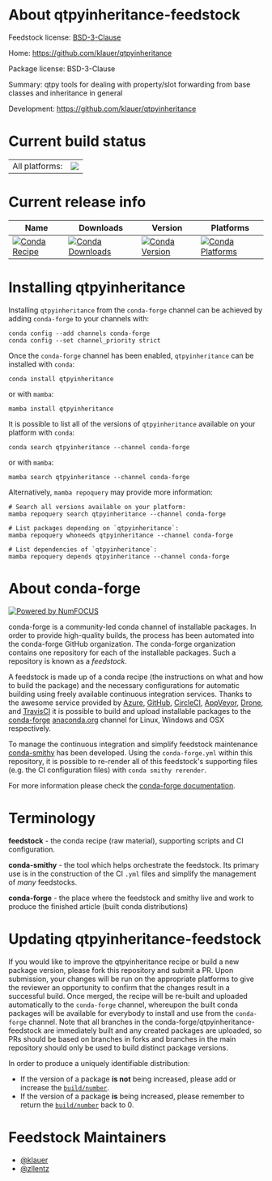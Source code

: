 About qtpyinheritance-feedstock
===============================

Feedstock license: [BSD-3-Clause](https://github.com/conda-forge/qtpyinheritance-feedstock/blob/main/LICENSE.txt)

Home: https://github.com/klauer/qtpyinheritance

Package license: BSD-3-Clause

Summary: qtpy tools for dealing with property/slot forwarding from base classes and inheritance in general

Development: https://github.com/klauer/qtpyinheritance

Current build status
====================


<table><tr><td>All platforms:</td>
    <td>
      <a href="https://dev.azure.com/conda-forge/feedstock-builds/_build/latest?definitionId=9494&branchName=main">
        <img src="https://dev.azure.com/conda-forge/feedstock-builds/_apis/build/status/qtpyinheritance-feedstock?branchName=main">
      </a>
    </td>
  </tr>
</table>

Current release info
====================

| Name | Downloads | Version | Platforms |
| --- | --- | --- | --- |
| [![Conda Recipe](https://img.shields.io/badge/recipe-qtpyinheritance-green.svg)](https://anaconda.org/conda-forge/qtpyinheritance) | [![Conda Downloads](https://img.shields.io/conda/dn/conda-forge/qtpyinheritance.svg)](https://anaconda.org/conda-forge/qtpyinheritance) | [![Conda Version](https://img.shields.io/conda/vn/conda-forge/qtpyinheritance.svg)](https://anaconda.org/conda-forge/qtpyinheritance) | [![Conda Platforms](https://img.shields.io/conda/pn/conda-forge/qtpyinheritance.svg)](https://anaconda.org/conda-forge/qtpyinheritance) |

Installing qtpyinheritance
==========================

Installing `qtpyinheritance` from the `conda-forge` channel can be achieved by adding `conda-forge` to your channels with:

```
conda config --add channels conda-forge
conda config --set channel_priority strict
```

Once the `conda-forge` channel has been enabled, `qtpyinheritance` can be installed with `conda`:

```
conda install qtpyinheritance
```

or with `mamba`:

```
mamba install qtpyinheritance
```

It is possible to list all of the versions of `qtpyinheritance` available on your platform with `conda`:

```
conda search qtpyinheritance --channel conda-forge
```

or with `mamba`:

```
mamba search qtpyinheritance --channel conda-forge
```

Alternatively, `mamba repoquery` may provide more information:

```
# Search all versions available on your platform:
mamba repoquery search qtpyinheritance --channel conda-forge

# List packages depending on `qtpyinheritance`:
mamba repoquery whoneeds qtpyinheritance --channel conda-forge

# List dependencies of `qtpyinheritance`:
mamba repoquery depends qtpyinheritance --channel conda-forge
```


About conda-forge
=================

[![Powered by
NumFOCUS](https://img.shields.io/badge/powered%20by-NumFOCUS-orange.svg?style=flat&colorA=E1523D&colorB=007D8A)](https://numfocus.org)

conda-forge is a community-led conda channel of installable packages.
In order to provide high-quality builds, the process has been automated into the
conda-forge GitHub organization. The conda-forge organization contains one repository
for each of the installable packages. Such a repository is known as a *feedstock*.

A feedstock is made up of a conda recipe (the instructions on what and how to build
the package) and the necessary configurations for automatic building using freely
available continuous integration services. Thanks to the awesome service provided by
[Azure](https://azure.microsoft.com/en-us/services/devops/), [GitHub](https://github.com/),
[CircleCI](https://circleci.com/), [AppVeyor](https://www.appveyor.com/),
[Drone](https://cloud.drone.io/welcome), and [TravisCI](https://travis-ci.com/)
it is possible to build and upload installable packages to the
[conda-forge](https://anaconda.org/conda-forge) [anaconda.org](https://anaconda.org/)
channel for Linux, Windows and OSX respectively.

To manage the continuous integration and simplify feedstock maintenance
[conda-smithy](https://github.com/conda-forge/conda-smithy) has been developed.
Using the ``conda-forge.yml`` within this repository, it is possible to re-render all of
this feedstock's supporting files (e.g. the CI configuration files) with ``conda smithy rerender``.

For more information please check the [conda-forge documentation](https://conda-forge.org/docs/).

Terminology
===========

**feedstock** - the conda recipe (raw material), supporting scripts and CI configuration.

**conda-smithy** - the tool which helps orchestrate the feedstock.
                   Its primary use is in the construction of the CI ``.yml`` files
                   and simplify the management of *many* feedstocks.

**conda-forge** - the place where the feedstock and smithy live and work to
                  produce the finished article (built conda distributions)


Updating qtpyinheritance-feedstock
==================================

If you would like to improve the qtpyinheritance recipe or build a new
package version, please fork this repository and submit a PR. Upon submission,
your changes will be run on the appropriate platforms to give the reviewer an
opportunity to confirm that the changes result in a successful build. Once
merged, the recipe will be re-built and uploaded automatically to the
`conda-forge` channel, whereupon the built conda packages will be available for
everybody to install and use from the `conda-forge` channel.
Note that all branches in the conda-forge/qtpyinheritance-feedstock are
immediately built and any created packages are uploaded, so PRs should be based
on branches in forks and branches in the main repository should only be used to
build distinct package versions.

In order to produce a uniquely identifiable distribution:
 * If the version of a package **is not** being increased, please add or increase
   the [``build/number``](https://docs.conda.io/projects/conda-build/en/latest/resources/define-metadata.html#build-number-and-string).
 * If the version of a package **is** being increased, please remember to return
   the [``build/number``](https://docs.conda.io/projects/conda-build/en/latest/resources/define-metadata.html#build-number-and-string)
   back to 0.

Feedstock Maintainers
=====================

* [@klauer](https://github.com/klauer/)
* [@zllentz](https://github.com/zllentz/)

